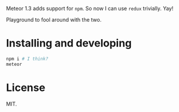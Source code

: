 Meteor 1.3 adds support for `npm`. So now I can use `redux` trivially. Yay!

Playground to fool around with the two.

Installing and developing
===

```bash
npm i # I think?
meteor
```

License
===

MIT.
